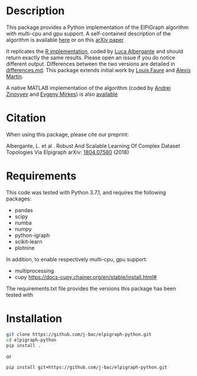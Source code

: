Description
===========

This package provides a Python implementation of the ElPiGraph algorithm with multi-cpu and gpu support. A
self-contained description of the algorithm is available
[here](https://github.com/auranic/Elastic-principal-graphs/blob/master/ElPiGraph_Methods.pdf)
or on this [arXiv paper](https://arxiv.org/abs/1804.07580)

It replicates the [R implementation](https://github.com/Albluca/ElPiGraph.R),
coded by [Luca Albergante](https://github.com/Albluca) and should return exactly the same results. Please open an issue if you do  notice different output. Differences between the two versions are detailed in [differences.md](differences.md). This package extends initial work by [Louis Faure](https://github.com/LouisFaure/ElPiGraph.P) and [Alexis Martin](https://github.com/AlexiMartin/ElPiGraph.P).

A native MATLAB implementation of the algorithm (coded by [Andrei
Zinovyev](https://github.com/auranic/) and [Evgeny
Mirkes](https://github.com/Mirkes)) is also
[available](https://github.com/auranic/Elastic-principal-graphs)

Citation
========

When using this package, please cite our preprint:

Albergante, L.  et al . Robust And Scalable Learning Of Complex Dataset Topologies Via Elpigraph
arXiv: [1804.07580](https://arxiv.org/abs/1804.07580) (2018)

Requirements
============

This code was tested with Python 3.7.1, and requires the following packages:
- pandas
- scipy
- numba
- numpy
- python-igraph
- scikit-learn
- plotnine

In addition, to enable respectively multi-cpu, gpu support:
- multiprocessing
- cupy
https://docs-cupy.chainer.org/en/stable/install.html#

The requirements.txt file provides the versions this package has been tested with

Installation
====================
```bash
git clone https://github.com/j-bac/elpigraph-python.git
cd elpigraph-python
pip install .
```
or

```bash
pip install git+https://github.com/j-bac/elpigraph-python.git
```
